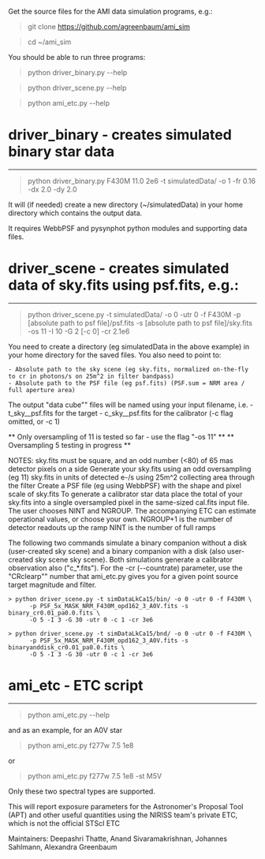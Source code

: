 Get the source files for the AMI data simulation programs, e.g.: 

> git clone https://github.com/agreenbaum/ami_sim

> cd ~/ami_sim

You should be able to run three programs:
> python driver_binary.py --help

> python driver_scene.py --help

> python ami_etc.py --help


# driver_binary  -  creates simulated binary star data
----------------

> python driver_binary.py F430M 11.0 2e6 -t simulatedData/ -o 1 -fr 0.16 -dx 2.0 -dy 2.0


It will (if needed) create a new directory (~/simulatedData) in your home
directory which contains the output data.

It requires WebbPSF and pysynphot python modules and supporting data files.



# driver_scene  -  creates simulated data of sky.fits using psf.fits, e.g.:
---------------

> python driver_scene.py -t simulatedData/ -o 0 -utr 0 -f F430M -p [absolute path to psf file]/psf.fits -s [absolute path to psf file]/sky.fits -os 11 -I 10 -G 2 [-c 0]  -cr 2.1e6
    

	
You need to create a directory (eg simulatedData in the above example) in your home directory for the saved files. You also need to point to: 

	- Absolute path to the sky scene (eg sky.fits, normalized on-the-fly to cr in photons/s on 25m^2 in filter bandpass)
	- Absolute path to the PSF file (eg psf.fits) (PSF.sum = NRM area / full aperture area)

The output "data cube"" files will be named using your input filename,  i.e. 
	- t_sky__psf.fits  for the target
	- c_sky__psf.fits for the calibrator (-c flag omitted, or -c 1)


** Only oversampling of 11 is tested so far - use the flag "-os 11" **
** Oversampling 5 testing in progress **

NOTES: 
	sky.fits must be square, and an odd number (<80) of 65 mas detector pixels on a side
	Generate your sky.fits using an odd oversampling (eg 11)
	sky.fits in units of detected e-/s using 25m^2 collecting area through the filter
	Create a PSF file (eg using WebbPSF) with the shape and pixel scale of sky.fits
	To generate a calibrator star data place the total of your sky.fits into a single oversampled pixel in the same-sized cal.fits input file.
	The user chooses NINT and NGROUP.  The accompanying ETC can estimate operational values, or choose your own.
		NGROUP+1 is the number of detector readouts up the ramp
		NINT is the number of full ramps

The following two commands simulate a binary companion without a disk (user-created sky scene) and a binary companion with a disk (also user-created sky scene sky scene).  Both simulations generate a calibrator observation also ("c_*.fits").  For the -cr (--countrate) parameter, use the "CRclearp"" number that ami_etc.py gives you for a given point source target magnitude and filter.

	> python driver_scene.py -t simDataLkCa15/bin/ -o 0 -utr 0 -f F430M \
          -p PSF_5x_MASK_NRM_F430M_opd162_3_A0V.fits -s binary_cr0.01_pa0.0.fits \
          -O 5 -I 3 -G 30 -utr 0 -c 1 -cr 3e6

	> python driver_scene.py -t simDataLkCa15/bnd/ -o 0 -utr 0 -f F430M \
          -p PSF_5x_MASK_NRM_F430M_opd162_3_A0V.fits -s binaryanddisk_cr0.01_pa0.0.fits \
          -O 5 -I 3 -G 30 -utr 0 -c 1 -cr 3e6


# ami_etc  -   ETC script
----------

> python ami_etc.py --help

and as an example, for an A0V star

> python ami_etc.py f277w 7.5 1e8 

 or
 
> python ami_etc.py f277w 7.5 1e8  -st M5V
 
Only these two spectral types are supported.

This will report exposure parameters for the Astronomer's Proposal Tool (APT) and other useful quantities using the NIRISS team's private ETC, which is not the official STScI ETC



Maintainers: Deepashri Thatte, Anand Sivaramakrishnan, Johannes Sahlmann, Alexandra Greenbaum

